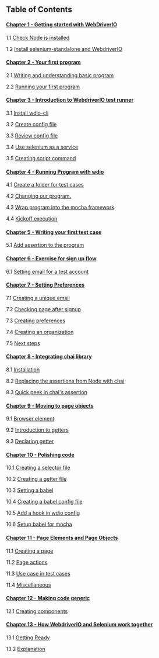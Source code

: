 ## Table of Contents

#### [Chapter 1 - Getting started with WebDriverIO](https://github.com/bigbinary/learn-webdriverio-book/blob/master/book/chapter-01.md)

1.1 [Check Node is installed](https://github.com/bigbinary/learn-webdriverio-book/blob/master/book/chapter-01.md#11-check-node-is-installed)

1.2 [Install selenium-standalone and WebdriverIO](https://github.com/bigbinary/learn-webdriverio-book/blob/master/book/chapter-01.md#12-installing-selenium-standalone-and-webdriverio)

#### [Chapter 2 - Your first program](https://github.com/bigbinary/learn-webdriverio-book/blob/master/book/chapter-02.md)

2.1 [Writing and understanding basic program](https://github.com/bigbinary/learn-webdriverio-book/blob/master/book/chapter-02.md#21-writing-and-understanding-basic-program)

2.2 [Running your first program](https://github.com/bigbinary/learn-webdriverio-book/blob/master/book/chapter-02.md#22-running-your-first-program)

#### [Chapter 3 - Introduction to WebdriverIO test runner](https://github.com/bigbinary/learn-webdriverio-book/blob/master/book/chapter-03.md)

3.1 [Install wdio-cli](https://github.com/bigbinary/learn-webdriverio-book/blob/master/book/chapter-03.md#31-install-wdio-cli)

3.2 [Create config file](https://github.com/bigbinary/learn-webdriverio-book/blob/master/book/chapter-03.md#32-create-config-file)

3.3 [Review config file](https://github.com/bigbinary/learn-webdriverio-book/blob/master/book/chapter-03.md#33-review-config-file)

3.4 [Use selenium as a service](https://github.com/bigbinary/learn-webdriverio-book/blob/master/book/chapter-03.md#34-use-selenium-as-a-service)

3.5 [Creating script command](https://github.com/bigbinary/learn-webdriverio-book/blob/master/book/chapter-03.md#35-creating-script-command)

#### [Chapter 4 - Running Program with wdio](https://github.com/bigbinary/learn-webdriverio-book/blob/master/book/chapter-04.md#running-program-with-wdio)

4.1 [Create a folder for test cases](https://github.com/bigbinary/learn-webdriverio-book/blob/master/book/chapter-04.md#41-create-a-folder-for-test-cases)

4.2 [Changing our program.](https://github.com/bigbinary/learn-webdriverio-book/blob/master/book/chapter-04.md#42-changing-our-program)

4.3 [Wrap program into the mocha framework](https://github.com/bigbinary/learn-webdriverio-book/blob/master/book/chapter-04.md#43-wrap-program-into-the-mocha-framework)

4.4 [Kickoff execution](https://github.com/bigbinary/learn-webdriverio-book/blob/master/book/chapter-04.md#44-kickoff-execution)

#### [Chapter 5 - Writing your first test case](https://github.com/bigbinary/learn-webdriverio-book/blob/master/book/chapter-05.md#writing-your-first-test-case)

5.1 [Add assertion to the program](https://github.com/bigbinary/learn-webdriverio-book/blob/master/book/chapter-05.md#51-add-assertion-to-the-program)

#### [Chapter 6 - Exercise for sign up flow](https://github.com/bigbinary/learn-webdriverio-book/blob/master/book/chapter-06.md#exercise-for-sign-up-flow)

6.1 [Setting email for a test account](https://github.com/bigbinary/learn-webdriverio-book/blob/master/book/chapter-06.md#61-setting-email-for-a-test-account)

#### [Chapter 7 - Setting Preferences](https://github.com/bigbinary/learn-webdriverio-book/blob/master/book/chapter-07.md#setting-preferences)

7.1 [Creating a unique email](https://github.com/bigbinary/learn-webdriverio-book/blob/master/book/chapter-07.md#71-creating-a-unique-email)

7.2 [Checking page after signup](https://github.com/bigbinary/learn-webdriverio-book/blob/master/book/chapter-07.md#72-checking-page-after-signup)

7.3 [Creating preferences](https://github.com/bigbinary/learn-webdriverio-book/blob/master/book/chapter-07.md#73-creating-preferences)

7.4 [Creating an organization](https://github.com/bigbinary/learn-webdriverio-book/blob/master/book/chapter-07.md#74-creating-an-organization)

7.5 [Next steps](https://github.com/bigbinary/learn-webdriverio-book/blob/master/book/chapter-07.md#75-next-steps)

#### [Chapter 8 - Integrating chai library](https://github.com/bigbinary/learn-webdriverio-book/blob/master/book/chapter-08.md#integrating-chai-library)

8.1 [Installation](https://github.com/bigbinary/learn-webdriverio-book/blob/master/book/chapter-08.md#81-installation)

8.2 [Replacing the assertions from Node with chai](https://github.com/bigbinary/learn-webdriverio-book/blob/master/book/chapter-08.md#82-replacing-the-assertions-from-node-with-chai)

8.3 [Quick peek in chai's assertion](https://github.com/bigbinary/learn-webdriverio-book/blob/master/book/chapter-08.md#83-quick-peek-in-chais-assertion)

#### [Chapter 9 - Moving to page objects](https://github.com/bigbinary/learn-webdriverio-book/blob/master/book/chapter-09.md#moving-to-page-objects)

9.1 [Browser element](https://github.com/bigbinary/learn-webdriverio-book/blob/master/book/chapter-09.md#91-browser-element)

9.2 [Introduction to getters](https://github.com/bigbinary/learn-webdriverio-book/blob/master/book/chapter-09.md#92-introduction-to-getters)

9.3 [Declaring getter](https://github.com/bigbinary/learn-webdriverio-book/blob/master/book/chapter-09.md#93-declaring-getter)

#### [Chapter 10 - Polishing code](https://github.com/bigbinary/learn-webdriverio-book/blob/master/book/chapter-10.md#polishing-code)

10.1 [Creating a selector file](https://github.com/bigbinary/learn-webdriverio-book/blob/master/book/chapter-10.md#101-creating-a-selector-file)

10.2 [Creating a getter file](https://github.com/bigbinary/learn-webdriverio-book/blob/master/book/chapter-10.md#102-creating-a-getter-file)

10.3 [Setting a babel](https://github.com/bigbinary/learn-webdriverio-book/blob/master/book/chapter-10.md#103-setting-a-babel)

10.4 [Creating a babel config file](https://github.com/bigbinary/learn-webdriverio-book/blob/master/book/chapter-10.md#104-creating-a-babel-config-file)

10.5 [Add a hook in wdio config](https://github.com/bigbinary/learn-webdriverio-book/blob/master/book/chapter-10.md#105-add-a-hook-in-wdio-config)

10.6 [Setup babel for mocha](https://github.com/bigbinary/learn-webdriverio-book/blob/master/book/chapter-10.md#106-setup-babel-for-mocha)

#### [Chapter 11 - Page Elements and Page Objects](https://github.com/bigbinary/learn-webdriverio-book/blob/master/book/chapter-11.md#page-elements-and-page-objects)

11.1 [Creating a page](https://github.com/bigbinary/learn-webdriverio-book/blob/master/book/chapter-11.md#111-creating-a-page)

11.2 [Page actions](https://github.com/bigbinary/learn-webdriverio-book/blob/master/book/chapter-11.md#112-page-actions)

11.3 [Use case in test cases](https://github.com/bigbinary/learn-webdriverio-book/blob/master/book/chapter-11.md#113-use-case-in-test-cases)

11.4 [Miscellaneous](https://github.com/bigbinary/learn-webdriverio-book/blob/master/book/chapter-11.md#114-miscellaneous)

#### [Chapter 12 - Making code generic](https://github.com/bigbinary/learn-webdriverio-book/blob/master/book/chapter-12.md#making-code-generic)

12.1 [Creating components](https://github.com/bigbinary/learn-webdriverio-book/blob/master/book/chapter-12.md#121-creating-components)

#### [Chapter 13 - How WebdriverIO and Selenium work together](https://github.com/bigbinary/learn-webdriverio-book/blob/master/book/chapter-13.md)

13.1 [Getting Ready](https://github.com/bigbinary/learn-webdriverio-book/blob/master/book/chapter-13.md#getting-ready)

13.2 [Explanation](https://github.com/bigbinary/learn-webdriverio-book/blob/master/book/chapter-13.md#explanation)
